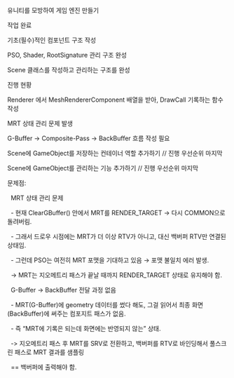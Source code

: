 유니티를 모방하여 게임 엔진 만들기



작업 완료

기초(필수)적인 컴포넌트 구조 작성

PSO, Shader, RootSignature 관리 구조 완성

Scene 클래스를 작성하고 관리하는 구조를 완성





진행 현황

Renderer 에서 MeshRendererComponent 배열을 받아, DrawCall 기록하는 함수 작성

MRT 상태 관리 문제 발생

G-Buffer ->  Composite-Pass ->  BackBuffer 흐름 작성 필요





Scene에 GameObject를 저장하는 컨테이너 역할 추가하기 //  진행 우선순위 마지막

Scene에 GameObject를 관리하는 기능 추가하기 //  진행 우선순위 마지막





문제점:

&nbsp;		MRT 상태 관리 문제

&nbsp;		- 현재 ClearGBuffer() 안에서 MRT를 RENDER\_TARGET → 다시 COMMON으로 돌려버림.

&nbsp;		- 그래서 드로우 시점에는 MRT가 더 이상 RTV가 아니고, 대신 백버퍼 RTV만 연결된 상태임.

&nbsp;		- 그런데 PSO는 여전히 MRT 포맷을 기대하고 있음 → 포맷 불일치 에러 발생.

&nbsp;		->  MRT는 지오메트리 패스가 끝날 때까지 RENDER\_TARGET 상태로 유지해야 함.



&nbsp;	G-Buffer → BackBuffer 전달 과정 없음

&nbsp;		- MRT(G-Buffer)에 geometry 데이터를 썼다 해도, 그걸 읽어서 최종 화면(BackBuffer)에 써주는 컴포지트 패스가 없음.

&nbsp;		- 즉 “MRT에 기록은 되는데 화면에는 반영되지 않는” 상태.

&nbsp;		->  지오메트리 패스 후 MRT를 SRV로 전환하고, 백버퍼를 RTV로 바인딩해서 풀스크린 패스로 MRT 결과를 샘플링

&nbsp;		==  백버퍼에 출력해야 함.







